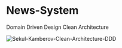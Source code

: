 # News-System
Domain Driven Design 
Clean Architecture

![Sekul-Kamberov-Clean-Architecture-DDD](https://user-images.githubusercontent.com/25099980/103530467-294b7400-4e90-11eb-9ddc-037cab549085.jpg)


